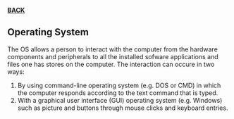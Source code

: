 **[BACK](SystemSoftware.md)**

## Operating System
The OS allows a person to interact with the computer from the hardware components and peripherals to all the installed sofware applications and files one has stores on the computer. The interaction can occure in two ways:
1. By using command-line operating system (e.g. DOS or CMD) in which the computer responds according to the text command that is typed.
2. With a graphical user interface (GUI) operating system (e.g. Windows) such as picture and buttons through mouse clicks and keyboard entries.